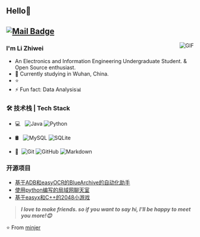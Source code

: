 ## Hello👋
[![Mail Badge](https://img.shields.io/badge/-minjer3622@gmail.com-c14438?style=flat&logo=Gmail&logoColor=white&link=mailto:minjer3622@gmail.com)](mailto:minjer3622@gmail.com)
---
<img align="right" alt="GIF" src="https://raw.githubusercontent.com/JoeyBling/JoeyBling/master/pic/pusheencode.gif" />

### I'm Li Zhiwei

- An Electronics and Information Engineering Undergraduate Student. & Open Source enthusiast.
- 🌱 Currently studying in Wuhan, China.
- ⭐ 
- ⚡ Fun fact: Data Analysis📊

### 🛠 技术栈 | Tech Stack

- 💻 &#160; ![Java](https://img.shields.io/badge/-Java-333333?style=flat&logo=Java&logoColor=007396)
![Python](https://img.shields.io/badge/-Python-333333?style=flat&logo=Python&logoColor=FCC624)

- 🛢 &#160; ![MySQL](https://img.shields.io/badge/-MySQL-333333?style=flat&logo=mysql)
![SQLite](https://img.shields.io/badge/-SQLite-333333?style=flat&logo=sqlite)

- 🔧 &#160;![Git](https://img.shields.io/badge/-Git-333333?style=flat&logo=git)
![GitHub](https://img.shields.io/badge/-GitHub-333333?style=flat&logo=github)
![Markdown](https://img.shields.io/badge/-Markdown-333333?style=flat&logo=markdown)

### 开源项目
- [基于ADB和easyOCR的BlueArchive的自动化助手](https://github.com/mj3622/AutoArchive)
- [使用python编写的局域网聊天室](https://github.com/mj3622/MomoTalk)
- [基于easyx和C++的2048小游戏](https://github.com/mj3622/2048)


> ***I love to make friends. so if you want to say hi, I'll be happy to meet you more!😊***

⭐️ From [minjer](https://github.com/mj3622)
